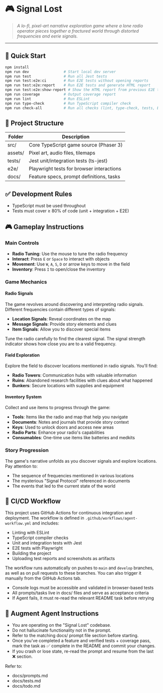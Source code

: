 # 🎮 Signal Lost

> *A lo-fi, pixel-art narrative exploration game where a lone radio operator pieces together a fractured world through distorted frequencies and eerie signals.*

---

## 🚀 Quick Start

```bash
npm install
npm run dev                # Start local dev server
npm run test               # Run all Jest tests
npm run test:e2e:ci        # Run E2E tests without opening reports
npm run test:e2e:report    # Run E2E tests and generate HTML report
npm run test:e2e:show-report # Show the HTML report from previous E2E test run
npm run coverage           # Output coverage report
npm run lint               # Run ESLint
npm run type-check         # Run TypeScript compiler check
npm run check-all          # Run all checks (lint, type-check, tests, E2E tests)
```

## 📂 Project Structure

| Folder | Description |
| ------ | ----------- |
| src/ | Core TypeScript game source (Phaser 3) |
| assets/ | Pixel art, audio files, tilemaps |
| tests/ | Jest unit/integration tests (ts-jest) |
| e2e/ | Playwright tests for browser interactions |
| docs/ | Feature specs, prompt definitions, tasks |

## ✅ Development Rules

- TypeScript must be used throughout
- Tests must cover ≥ 80% of code (unit + integration + E2E)

## 🎮 Gameplay Instructions

### Main Controls

- **Radio Tuning**: Use the mouse to tune the radio frequency
- **Interact**: Press `E` or `Space` to interact with objects
- **Movement**: Use `W`, `A`, `S`, `D` or arrow keys to move in the field
- **Inventory**: Press `I` to open/close the inventory

### Game Mechanics

#### Radio Signals

The game revolves around discovering and interpreting radio signals. Different frequencies contain different types of signals:

- **Location Signals**: Reveal coordinates on the map
- **Message Signals**: Provide story elements and clues
- **Item Signals**: Allow you to discover special items

Tune the radio carefully to find the clearest signal. The signal strength indicator shows how close you are to a valid frequency.

#### Field Exploration

Explore the field to discover locations mentioned in radio signals. You'll find:

- **Radio Towers**: Communication hubs with valuable information
- **Ruins**: Abandoned research facilities with clues about what happened
- **Bunkers**: Secure locations with supplies and equipment

#### Inventory System

Collect and use items to progress through the game:

- **Tools**: Items like the radio and map that help you navigate
- **Documents**: Notes and journals that provide story context
- **Keys**: Used to unlock doors and access new areas
- **Radio Parts**: Enhance your radio's capabilities
- **Consumables**: One-time use items like batteries and medkits

### Story Progression

The game's narrative unfolds as you discover signals and explore locations. Pay attention to:

- The sequence of frequencies mentioned in various locations
- The mysterious "Signal Protocol" referenced in documents
- The events that led to the current state of the world

## 🔄 CI/CD Workflow

This project uses GitHub Actions for continuous integration and deployment. The workflow is defined in `.github/workflows/agent-workflow.yml` and includes:

- Linting with ESLint
- TypeScript compiler checks
- Unit and integration tests with Jest
- E2E tests with Playwright
- Building the project
- Uploading test reports and screenshots as artifacts

The workflow runs automatically on pushes to `main` and `develop` branches, as well as on pull requests to these branches. You can also trigger it manually from the GitHub Actions tab.

- Console logs must be accessible and validated in browser-based tests
- All prompts/tasks live in docs/ files and serve as acceptance criteria
- If Agent fails, it must re-read the relevant README task before retrying

## 🧠 Augment Agent Instructions

- You are operating on the "Signal Lost" codebase.
- Do not hallucinate functionality not in the prompt.
- Refer to the matching docs/ prompt file section before starting.
- Once you've completed a feature and verified tests + coverage pass, mark the task as ✅ complete in the README and commit your changes.
- If you crash or lose state, re-read the prompt and resume from the last ❌ section.

Refer to:
- docs/prompts.md
- docs/tests.md
- docs/todo.md

